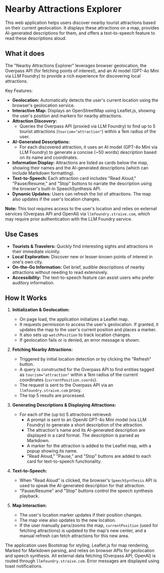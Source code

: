 # Nearby Attractions Explorer

This web application helps users discover nearby tourist attractions based on their current geolocation. It displays these attractions on a map, provides AI-generated descriptions for them, and offers a text-to-speech feature to read these descriptions aloud.

## What it does

The "Nearby Attractions Explorer" leverages browser geolocation, the Overpass API (for fetching points of interest), and an AI model (GPT-4o Mini via LLM Foundry) to provide a rich experience for discovering local attractions.

Key Features:

- **Geolocation:** Automatically detects the user's current location using the browser's geolocation service.
- **Interactive Map:** Displays an OpenStreetMap using Leaflet.js, showing the user's position and markers for nearby attractions.
- **Attraction Discovery:**
  - Queries the Overpass API (proxied via LLM Foundry) to find up to 5 tourist attractions (`tourism="attraction"`) within a 1km radius of the user.
- **AI-Generated Descriptions:**
  - For each discovered attraction, it uses an AI model (GPT-4o Mini via LLM Foundry) to generate a concise (~50 words) description based on its name and coordinates.
- **Information Display:** Attractions are listed as cards below the map, showing their names and the AI-generated descriptions (which can include Markdown formatting).
- **Text-to-Speech:** Each attraction card includes "Read Aloud," "Pause/Resume," and "Stop" buttons to narrate the description using the browser's built-in SpeechSynthesis API.
- **Dynamic Updates:** Users can refresh the list of attractions. The map also updates if the user's location changes.

**Note:** This tool requires access to the user's location and relies on external services (Overpass API and OpenAI) via `llmfoundry.straive.com`, which may require prior authentication with the LLM Foundry service.

## Use Cases

- **Tourists & Travelers:** Quickly find interesting sights and attractions in their immediate vicinity.
- **Local Exploration:** Discover new or lesser-known points of interest in one's own city.
- **On-the-Go Information:** Get brief, audible descriptions of nearby attractions without needing to read extensively.
- **Accessibility:** The text-to-speech feature can assist users who prefer auditory information.

## How It Works

1.  **Initialization & Geolocation:**

    - On page load, the application initializes a Leaflet map.
    - It requests permission to access the user's geolocation. If granted, it updates the map to the user's current position and places a marker.
    - It also sets up `watchPosition` to track location changes.
    - If geolocation fails or is denied, an error message is shown.

2.  **Fetching Nearby Attractions:**

    - Triggered by initial location detection or by clicking the "Refresh" button.
    - A query is constructed for the Overpass API to find entities tagged as `tourism="attraction"` within a 1km radius of the current coordinates (`currentPosition.coords`).
    - The request is sent to the Overpass API via an `llmfoundry.straive.com` proxy.
    - The top 5 results are processed.

3.  **Generating Descriptions & Displaying Attractions:**

    - For each of the (up to) 5 attractions retrieved:
      - A prompt is sent to an OpenAI GPT-4o Mini model (via LLM Foundry) to generate a short description of the attraction.
      - The attraction's name and its AI-generated description are displayed in a card format. The description is parsed as Markdown.
      - A marker for the attraction is added to the Leaflet map, with a popup showing its name.
      - "Read Aloud," "Pause," and "Stop" buttons are added to each card for text-to-speech functionality.

4.  **Text-to-Speech:**

    - When "Read Aloud" is clicked, the browser's `SpeechSynthesis` API is used to speak the AI-generated description for that attraction.
    - "Pause/Resume" and "Stop" buttons control the speech synthesis playback.

5.  **Map Interaction:**
    - The user's location marker updates if their position changes.
    - The map view also updates to the new location.
    - If the user manually pans/zooms the map, `currentPosition` (used for fetching attractions) is updated to the map's new center, and a manual refresh can fetch attractions for this new area.

The application uses Bootstrap for styling, Leaflet.js for map rendering, Marked for Markdown parsing, and relies on browser APIs for geolocation and speech synthesis. All external data fetching (Overpass API, OpenAI) is routed through `llmfoundry.straive.com`. Error messages are displayed using toast notifications.
